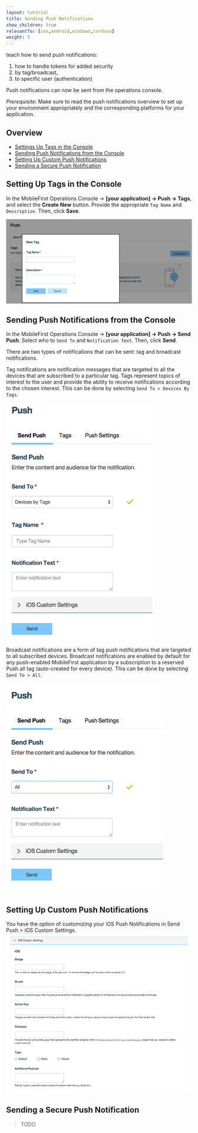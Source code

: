 ```yaml
---
layout: tutorial
title: Sending Push Notifications
show_children: true
relevantTo: [ios,android,windows,cordova]
weight: 5
---
```

teach how to send push notifications: 
1. how to handle tokens for added security
2. by tag/broadcast, 
3. to specific user (authentication)

Push notifications can now be sent from the operations console.

*Prerequisite*: Make sure to read the push notifications overview to set up your environment appropriately and the corresponding platforms for your application.

## Overview

* [Settings Up Tags in the Console](#setting-up-tags)
* [Sending Push Notifications from the Console](#sending-push-notifications)
* [Setting Up Custom Push Notifications](#sending-custom-notifications)
* [Sending a Secure Push Notification](#sending-secure-notifications)

## Setting Up Tags in the Console
In the MobileFirst Operations Console → **[your application] → Push → Tags**, and select the **Create New** button. Provide the appropriate `Tag Name` and `Description`. Then,  click **Save**.

![set-up-tags](set-up-tags.png)

## Sending Push Notifications from the Console
In the MobileFirst Operations Console → **[your application] → Push → Send Push**. 
Select who to `Send To` and `Notification Text`. Then,  click **Send**.

There are two types of notifications that can be sent: tag and broadcast notifications.

Tag notifications are notification messages that are targeted to all the devices that are subscribed to a particular tag. Tags represent topics of interest to the user and provide the ability to receive notifications according to the chosen interest. This can be done by selecting `Send To > Devices By Tags`.

![send-by-tag](send-by-tag.png)

Broadcast notifications are a form of tag push notifications that are targeted to all subscribed devices. Broadcast notifications are enabled by default for any push-enabled MobileFirst application by a subscription to a reserved Push.all tag (auto-created for every device). This can be done by selecting `Send To > All`.

![send-to-all](send-to-all.png)

## Setting Up Custom Push Notifications
You have the option of customizing your iOS Push Notifications in Send Push > iOS Custom Settings.
![set-up-custom-tags](set-up-custom-tags.png)

## Sending a Secure Push Notification
>TODO
